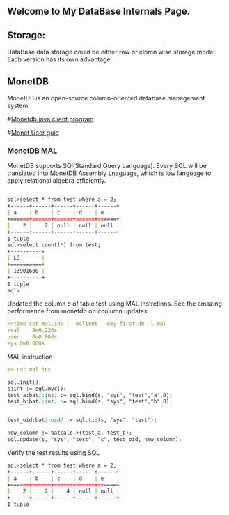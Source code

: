 ## Welcome to My DataBase Internals Page.

## Storage:

DataBase data storage could be either row or clomn wise storage model. Each version has its own advantage.

## MonetDB

MonetDB is an open-source column-oriented database management system.

#[Monetdb java client program](https://www.monetdb.org/Documentation/Manuals/SQLreference/Programming/JDBC)

#[Monet User guid](https://www.monetdb.org/book/export/html/202)

### MonetDB MAL
MonetDB supports SQl(Standard Query Language). Every SQL will be translated into MonetDB Assembly Lnaguage, which is low language to apply relational algebra efficiently.



```markdown

sql>select * from test where a = 2;
+------+------+------+------+------+
| a    | b    | c    | d    | e    |
+======+======+======+======+======+
|    2 |    2 | null | null | null |
+------+------+------+------+------+
1 tuple
sql>select count(*) from test;
+----------+
| L3       |
+==========+
| 13901600 |
+----------+
1 tuple
sql>
```
Updated the column c of table test using MAL instrctions. See the amazing performance from monetdb on coulumn updates

```markdown
>>time cat mal.ins |  mclient  -dmy-first-db -l mal
real	0m0.226s
user	0m0.008s
sys	0m0.000s

````

MAL instruction


```markdown
>> cat mal.ins 

sql.init();
s:int := sql.mvc();
test_a:bat[:int] := sql.bind(s, "sys", "test","a",0);
test_b:bat[:int] := sql.bind(s, "sys", "test","b",0);


test_oid:bat[:oid] := sql.tid(s, "sys", "test");

new_column := batcalc.+(test_a, test_b);
sql.update(s, "sys", "test", "c", test_oid, new_column); 
```
Verify the test results using SQL

```markdown
sql>select * from test where a = 2;
+------+------+------+------+------+
| a    | b    | c    | d    | e    |
+======+======+======+======+======+
|    2 |    2 |    4 | null | null |
+------+------+------+------+------+
1 tuple

```
